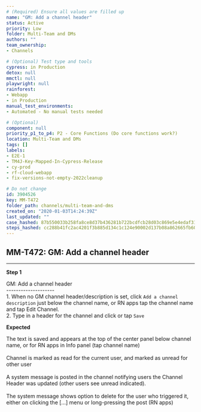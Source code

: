 ```yaml
---
# (Required) Ensure all values are filled up
name: "GM: Add a channel header"
status: Active
priority: Low
folder: Multi-Team and DMs
authors: ""
team_ownership: 
- Channels

# (Optional) Test type and tools
cypress: in Production
detox: null
mmctl: null
playwright: null
rainforest: 
- Webapp
- in Production
manual_test_environments: 
- Automated - No manual tests needed

# (Optional)
component: null
priority_p1_to_p4: P2 - Core Functions (Do core functions work?)
location: Multi-Team and DMs
tags: []
labels: 
- E2E-1
- TM4J-Key-Mapped-In-Cypress-Release
- cy-prod
- rf-cloud-webapp
- fix-versions-not-empty-2022cleanup

# Do not change
id: 3904526
key: MM-T472
folder_path: channels/multi-team-and-dms
created_on: "2020-01-03T14:24:39Z"
last_updated: ""
case_hashed: 87b550033b258fa8ce8d37b436281b722bcdfcb28d03c869e5e4edaf31fe806ff6aaa58d92c0daf851b2426797ffc3a8
steps_hashed: cc288b41fc2ac4201f3b885d134c1c124e90002d137b08a862665fb60bdf45718c5f815d6cce283a92edd8a02a06fb47
---
```


## MM-T472: GM: Add a channel header

---

**Step 1**

GM: Add a channel header\
\--------------------\
1\. When no GM channel header/description is set, click `Add a channel description` just below the channel name, or RN apps tap the channel name and tap Edit Channel.\
2\. Type in a header for the channel and click or tap `Save`

**Expected**

The text is saved and appears at the top of the center panel below channel name, or for RN apps in Info panel (tap channel name)\
\
Channel is marked as read for the current user, and marked as unread for other user\
\
A system message is posted in the channel notifying users the Channel Header was updated (other users see unread indicated).\
\
The system message shows option to delete for the user who triggered it, either on clicking the \[...] menu or long-pressing the post (RN apps)
